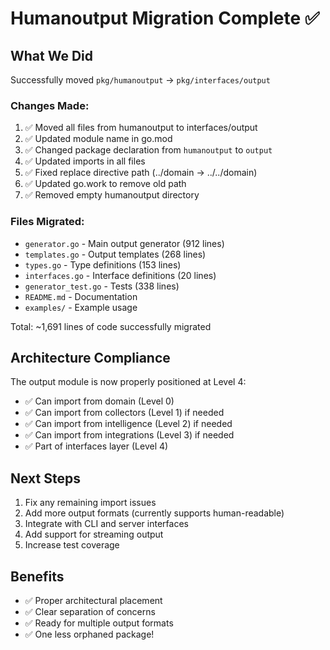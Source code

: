 # Humanoutput Migration Complete ✅

## What We Did

Successfully moved `pkg/humanoutput` → `pkg/interfaces/output`

### Changes Made:
1. ✅ Moved all files from humanoutput to interfaces/output
2. ✅ Updated module name in go.mod
3. ✅ Changed package declaration from `humanoutput` to `output`
4. ✅ Updated imports in all files
5. ✅ Fixed replace directive path (../domain → ../../domain)
6. ✅ Updated go.work to remove old path
7. ✅ Removed empty humanoutput directory

### Files Migrated:
- `generator.go` - Main output generator (912 lines)
- `templates.go` - Output templates (268 lines)
- `types.go` - Type definitions (153 lines)
- `interfaces.go` - Interface definitions (20 lines)
- `generator_test.go` - Tests (338 lines)
- `README.md` - Documentation
- `examples/` - Example usage

Total: ~1,691 lines of code successfully migrated

## Architecture Compliance

The output module is now properly positioned at Level 4:
- ✅ Can import from domain (Level 0)
- ✅ Can import from collectors (Level 1) if needed
- ✅ Can import from intelligence (Level 2) if needed
- ✅ Can import from integrations (Level 3) if needed
- ✅ Part of interfaces layer (Level 4)

## Next Steps

1. Fix any remaining import issues
2. Add more output formats (currently supports human-readable)
3. Integrate with CLI and server interfaces
4. Add support for streaming output
5. Increase test coverage

## Benefits

- ✅ Proper architectural placement
- ✅ Clear separation of concerns
- ✅ Ready for multiple output formats
- ✅ One less orphaned package!
